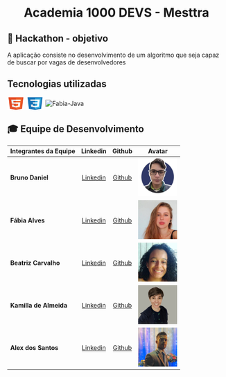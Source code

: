 
<p align="center">
<h1 align="center"> Academia 1000 DEVS - Mesttra  </h1>

<h2> 📑 Hackathon - objetivo </h2>
<p>
A aplicação consiste no desenvolvimento de um algoritmo que seja capaz de buscar por vagas de desenvolvedores
</p>
   
<h2> Tecnologias utilizadas </h2>
 <div style="display: inline_block">
  <img align="center" alt="Fabia-HTML" height="30" width="40" src="https://raw.githubusercontent.com/devicons/devicon/master/icons/html5/html5-original.svg">
  <img align="center" alt="Fabia-CSS" height="30" width="40" src="https://raw.githubusercontent.com/devicons/devicon/master/icons/css3/css3-original.svg">
  <img align="center" alt="Fabia-Java" height="30" width="40" src="https://cdn.jsdelivr.net/gh/devicons/devicon/icons/java/java-original.svg" />
</div>

<div id='equipe'>
<h2> 🎓 Equipe de Desenvolvimento </h2>

|Integrantes da Equipe|Linkedin|Github|Avatar|
|:---------|:-------:|:------:|:------:|
|<strong>Bruno Daniel</strong>|[Linkedin](https://www.linkedin.com/in/bdsoares/ ) | [Github](https://github.com/bdsoares)|<img src = "imagens/bruno.jpg" width="90" height="90">|
|<strong>Fábia Alves</strong>|[Linkedin](https://www.linkedin.com/in/f%C3%A1bia-alves-a98566146/) | [Github](https://github.com/fabiaalv3s)|<img src = "imagens/fabia.jpg" width="90" height="90">|
|<strong>Beatriz Carvalho</strong>|[Linkedin](https://www.linkedin.com/mwlite/in/beatriz-de-souza-carvalho ) | [Github](https://github.com/BeatrizSouz)|<img src = "imagens/beatriz.jpg" width="90" height="90">|
|<strong>Kamilla de Almeida</strong>|[Linkedin](https://www.linkedin.com/in/kamilla-de-almeida-e-silva-a3577223a/ ) | [Github](https://github.com/KamillaAS)|<img src = "imagens/kamilla.png" width="90" height="90">|
|<strong>Alex dos Santos</strong>|[Linkedin](https://www.linkedin.com/in/alex-dos-santos-bomfim-ab5383231/ ) | [Github](https://github.com/Alex-SB7)|<img src = "imagens/alex.jpg" width="90" height="90">|

